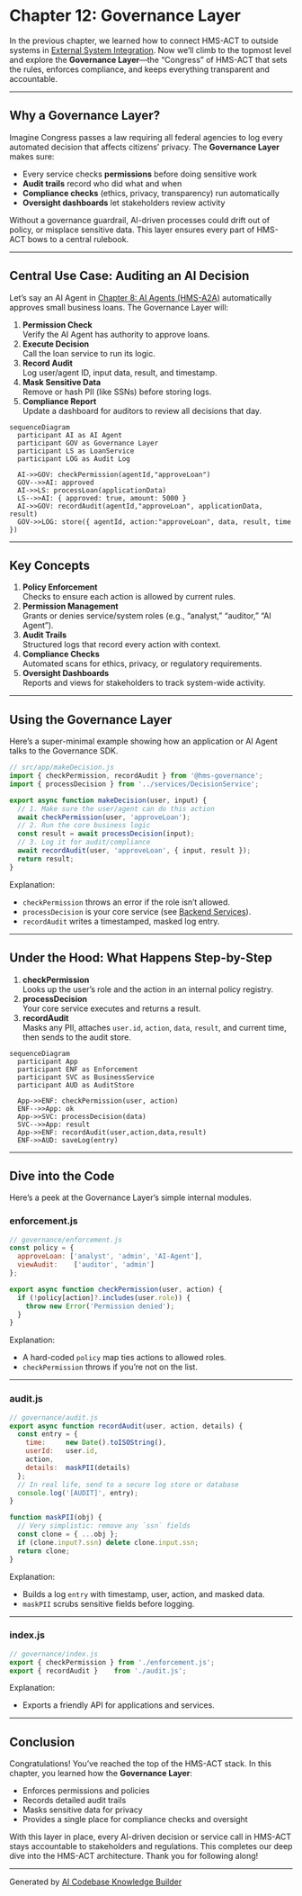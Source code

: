 # Chapter 12: Governance Layer

In the previous chapter, we learned how to connect HMS-ACT to outside systems in [External System Integration](11_external_system_integration_.md). Now we’ll climb to the topmost level and explore the **Governance Layer**—the “Congress” of HMS-ACT that sets the rules, enforces compliance, and keeps everything transparent and accountable.

---

## Why a Governance Layer?

Imagine Congress passes a law requiring all federal agencies to log every automated decision that affects citizens’ privacy. The **Governance Layer** makes sure:

- Every service checks **permissions** before doing sensitive work  
- **Audit trails** record who did what and when  
- **Compliance checks** (ethics, privacy, transparency) run automatically  
- **Oversight dashboards** let stakeholders review activity  

Without a governance guardrail, AI-driven processes could drift out of policy, or misplace sensitive data. This layer ensures every part of HMS-ACT bows to a central rulebook.

---

## Central Use Case: Auditing an AI Decision

Let’s say an AI Agent in [Chapter 8: AI Agents (HMS-A2A)](08_ai_agents__hms_a2a__.md) automatically approves small business loans. The Governance Layer will:

1. **Permission Check**  
   Verify the AI Agent has authority to approve loans.  
2. **Execute Decision**  
   Call the loan service to run its logic.  
3. **Record Audit**  
   Log user/agent ID, input data, result, and timestamp.  
4. **Mask Sensitive Data**  
   Remove or hash PII (like SSNs) before storing logs.  
5. **Compliance Report**  
   Update a dashboard for auditors to review all decisions that day.

```mermaid
sequenceDiagram
  participant AI as AI Agent
  participant GOV as Governance Layer
  participant LS as LoanService
  participant LOG as Audit Log

  AI->>GOV: checkPermission(agentId,"approveLoan")
  GOV-->>AI: approved
  AI->>LS: processLoan(applicationData)
  LS-->>AI: { approved: true, amount: 5000 }
  AI->>GOV: recordAudit(agentId,"approveLoan", applicationData, result)
  GOV->>LOG: store({ agentId, action:"approveLoan", data, result, time })
```

---

## Key Concepts

1. **Policy Enforcement**  
   Checks to ensure each action is allowed by current rules.  
2. **Permission Management**  
   Grants or denies service/system roles (e.g., “analyst,” “auditor,” “AI Agent”).  
3. **Audit Trails**  
   Structured logs that record every action with context.  
4. **Compliance Checks**  
   Automated scans for ethics, privacy, or regulatory requirements.  
5. **Oversight Dashboards**  
   Reports and views for stakeholders to track system-wide activity.

---

## Using the Governance Layer

Here’s a super-minimal example showing how an application or AI Agent talks to the Governance SDK.

```js
// src/app/makeDecision.js
import { checkPermission, recordAudit } from '@hms-governance';
import { processDecision } from '../services/DecisionService';

export async function makeDecision(user, input) {
  // 1. Make sure the user/agent can do this action
  await checkPermission(user, 'approveLoan');
  // 2. Run the core business logic
  const result = await processDecision(input);
  // 3. Log it for audit/compliance
  await recordAudit(user, 'approveLoan', { input, result });
  return result;
}
```

Explanation:  
- `checkPermission` throws an error if the role isn’t allowed.  
- `processDecision` is your core service (see [Backend Services](09_backend_services__hms_svc__.md)).  
- `recordAudit` writes a timestamped, masked log entry.

---

## Under the Hood: What Happens Step-by-Step

1. **checkPermission**  
   Looks up the user’s role and the action in an internal policy registry.  
2. **processDecision**  
   Your core service executes and returns a result.  
3. **recordAudit**  
   Masks any PII, attaches `user.id`, `action`, `data`, `result`, and current time, then sends to the audit store.

```mermaid
sequenceDiagram
  participant App
  participant ENF as Enforcement
  participant SVC as BusinessService
  participant AUD as AuditStore

  App->>ENF: checkPermission(user, action)
  ENF-->>App: ok
  App->>SVC: processDecision(data)
  SVC-->>App: result
  App->>ENF: recordAudit(user,action,data,result)
  ENF->>AUD: saveLog(entry)
```

---

## Dive into the Code

Here’s a peek at the Governance Layer’s simple internal modules.

### enforcement.js

```js
// governance/enforcement.js
const policy = {
  approveLoan: ['analyst', 'admin', 'AI-Agent'],
  viewAudit:    ['auditor', 'admin']
};

export async function checkPermission(user, action) {
  if (!policy[action]?.includes(user.role)) {
    throw new Error('Permission denied');
  }
}
```

Explanation:  
- A hard-coded `policy` map ties actions to allowed roles.  
- `checkPermission` throws if you’re not on the list.

---

### audit.js

```js
// governance/audit.js
export async function recordAudit(user, action, details) {
  const entry = {
    time:     new Date().toISOString(),
    userId:   user.id,
    action,
    details:  maskPII(details)
  };
  // In real life, send to a secure log store or database
  console.log('[AUDIT]', entry);
}

function maskPII(obj) {
  // Very simplistic: remove any `ssn` fields
  const clone = { ...obj };
  if (clone.input?.ssn) delete clone.input.ssn;
  return clone;
}
```

Explanation:  
- Builds a log `entry` with timestamp, user, action, and masked data.  
- `maskPII` scrubs sensitive fields before logging.

---

### index.js

```js
// governance/index.js
export { checkPermission } from './enforcement.js';
export { recordAudit }    from './audit.js';
```

Explanation:  
- Exports a friendly API for applications and services.

---

## Conclusion

Congratulations! You’ve reached the top of the HMS-ACT stack. In this chapter, you learned how the **Governance Layer**:

- Enforces permissions and policies  
- Records detailed audit trails  
- Masks sensitive data for privacy  
- Provides a single place for compliance checks and oversight

With this layer in place, every AI-driven decision or service call in HMS-ACT stays accountable to stakeholders and regulations. This completes our deep dive into the HMS-ACT architecture. Thank you for following along!

---

Generated by [AI Codebase Knowledge Builder](https://github.com/The-Pocket/Tutorial-Codebase-Knowledge)